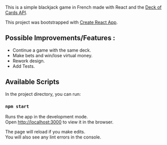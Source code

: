 This is a simple blackjack game in French made with React and the [Deck of Cards API](https://deckofcardsapi.com/).

This project was bootstrapped with [Create React App](https://github.com/facebook/create-react-app).

## Possible Improvements/Features :

* Continue a game with the same deck.
* Make bets and win/lose virtual money.
* Rework design.
* Add Tests.

## Available Scripts

In the project directory, you can run:

### `npm start`

Runs the app in the development mode.<br />
Open [http://localhost:3000](http://localhost:3000) to view it in the browser.

The page will reload if you make edits.<br />
You will also see any lint errors in the console.
